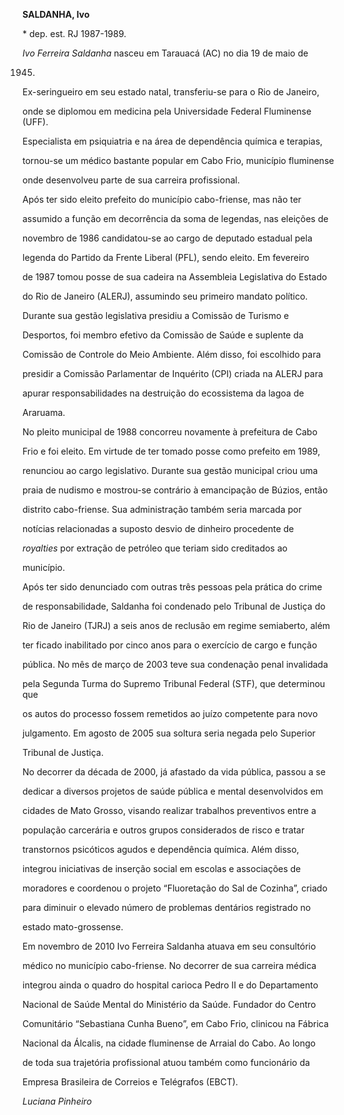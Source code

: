**SALDANHA, Ivo**



\* dep. est. RJ 1987-1989.



*Ivo Ferreira Saldanha* nasceu em Tarauacá (AC) no dia 19 de maio de

1945.



Ex-seringueiro em seu estado natal, transferiu-se para o Rio de Janeiro,

onde se diplomou em medicina pela Universidade Federal Fluminense (UFF).

Especialista em psiquiatria e na área de dependência química e terapias,

tornou-se um médico bastante popular em Cabo Frio, município fluminense

onde desenvolveu parte de sua carreira profissional.



Após ter sido eleito prefeito do município cabo-friense, mas não ter

assumido a função em decorrência da soma de legendas, nas eleições de

novembro de 1986 candidatou-se ao cargo de deputado estadual pela

legenda do Partido da Frente Liberal (PFL), sendo eleito. Em fevereiro

de 1987 tomou posse de sua cadeira na Assembleia Legislativa do Estado

do Rio de Janeiro (ALERJ), assumindo seu primeiro mandato político.

Durante sua gestão legislativa presidiu a Comissão de Turismo e

Desportos, foi membro efetivo da Comissão de Saúde e suplente da

Comissão de Controle do Meio Ambiente. Além disso, foi escolhido para

presidir a Comissão Parlamentar de Inquérito (CPI) criada na ALERJ para

apurar responsabilidades na destruição do ecossistema da lagoa de

Araruama.



No pleito municipal de 1988 concorreu novamente à prefeitura de Cabo

Frio e foi eleito. Em virtude de ter tomado posse como prefeito em 1989,

renunciou ao cargo legislativo. Durante sua gestão municipal criou uma

praia de nudismo e mostrou-se contrário à emancipação de Búzios, então

distrito cabo-friense. Sua administração também seria marcada por

notícias relacionadas a suposto desvio de dinheiro procedente de

*royalties* por extração de petróleo que teriam sido creditados ao

município.



Após ter sido denunciado com outras três pessoas pela prática do crime

de responsabilidade, Saldanha foi condenado pelo Tribunal de Justiça do

Rio de Janeiro (TJRJ) a seis anos de reclusão em regime semiaberto, além

ter ficado inabilitado por cinco anos para o exercício de cargo e função

pública. No mês de março de 2003 teve sua condenação penal invalidada

pela Segunda Turma do Supremo Tribunal Federal (STF), que determinou que

os autos do processo fossem remetidos ao juízo competente para novo

julgamento. Em agosto de 2005 sua soltura seria negada pelo Superior

Tribunal de Justiça.



No decorrer da década de 2000, já afastado da vida pública, passou a se

dedicar a diversos projetos de saúde pública e mental desenvolvidos em

cidades de Mato Grosso, visando realizar trabalhos preventivos entre a

população carcerária e outros grupos considerados de risco e tratar

transtornos psicóticos agudos e dependência química. Além disso,

integrou iniciativas de inserção social em escolas e associações de

moradores e coordenou o projeto “Fluoretação do Sal de Cozinha”, criado

para diminuir o elevado número de problemas dentários registrado no

estado mato-grossense.



Em novembro de 2010 Ivo Ferreira Saldanha atuava em seu consultório

médico no município cabo-friense. No decorrer de sua carreira médica

integrou ainda o quadro do hospital carioca Pedro II e do Departamento

Nacional de Saúde Mental do Ministério da Saúde. Fundador do Centro

Comunitário “Sebastiana Cunha Bueno”, em Cabo Frio, clinicou na Fábrica

Nacional da Álcalis, na cidade fluminense de Arraial do Cabo. Ao longo

de toda sua trajetória profissional atuou também como funcionário da

Empresa Brasileira de Correios e Telégrafos (EBCT).



*Luciana Pinheiro*



